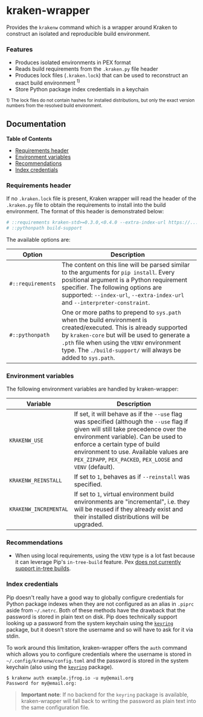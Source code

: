 # kraken-wrapper

Provides the `krakenw` command which is a wrapper around Kraken to construct an isolated and reproducible build
environment.

### Features

* Produces isolated environments in PEX format
* Reads build requirements from the `.kraken.py` file header
* Produces lock files (`.kraken.lock`) that can be used to reconstruct an exact build environment <sup>1)</sup>
* Store Python package index credentials in a keychain

<sup>1) The lock files do not contain hashes for installed distributions, but only the exact version numbers from
the resolved build environment.</sup>

## Documentation

__Table of Contents__

* [Requirements header](#requirements-header)
* [Environment variables](#environment-variables)
* [Recommendations](#recommendations)
* [Index credentials](#index-credentials)

### Requirements header

If no `.kraken.lock` file is present, Kraken wrapper will read the header of the `.kraken.py` file to obtain the
requirements to install into the build environment. The format of this header is demonstrated below:

```py
# ::requirements kraken-std>=0.3.0,<0.4.0 --extra-index-url https://...
# ::pythonpath build-support
```

The available options are:

| Option | Description |
| ------ | ----------- |
| `#::requirements` | The content on this line will be parsed similar to the arguments for `pip install`. Every positional argument is a Python requirement specifier. The following options are supported: `--index-url`, `--extra-index-url` and `--interpreter-constraint`. |
| `#::pythonpath` | One or more paths to prepend to `sys.path` when the build environment is created/executed. This is already supported by `kraken-core` but will be used to generate a `.pth` file when using the `VENV` environment type. The `./build-support/` will always be added to `sys.path`. |

### Environment variables

The following environment variables are handled by kraken-wrapper:

| Variable | Description |
| -------- | ----------- |
| `KRAKENW_USE` | If set, it will behave as if the `--use` flag was specified (although the `--use` flag if given will still take precedence over the environment variable). Can be used to enforce a certain type of build environment to use. Available values are `PEX_ZIPAPP`, `PEX_PACKED`, `PEX_LOOSE` and `VENV` (default). |
| `KRAKENW_REINSTALL` | If set to `1`, behaves as if `--reinstall` was specified. |
| `KRAKENW_INCREMENTAL` |  If set to `1`, virtual environment build environments are "incremental", i.e. they will be reused if they already exist and their installed distributions will be upgraded. |

### Recommendations

* When using local requirements, using the `VENV` type is a lot fast because it can leverage Pip's `in-tree-build`
feature. Pex [does not currently support in-tree builds](https://github.com/pantsbuild/pex/issues/1357#issuecomment-860133766).

### Index credentials

  [keyring]: https://github.com/jaraco/keyring

Pip doesn't really have a good way to globally configure credentials for Python package indexes when they are not
configured as an alias in `.piprc` aside from `~/.netrc`. Both of these methods have the drawback that the password
is stored in plain text on disk. Pip does technically support looking up a password from the system keychain using
the [`keyring`][keyring] package, but it doesn't store the username and so will have to ask for it via stdin.

To work around this limitation, kraken-wrapper offers the `auth` command which allows you to configure credentials
where the username is stored in `~/.config/krakenw/config.toml` and the password is stored in the system keychain
(also using the [`keyring`][keyring] package).

    $ krakenw auth example.jfrog.io -u my@email.org 
    Password for my@email.org:

> __Important note__: If no backend for the `keyring` package is available, kraken-wrapper will fall back to writing
> the password as plain text into the same configuration file.
